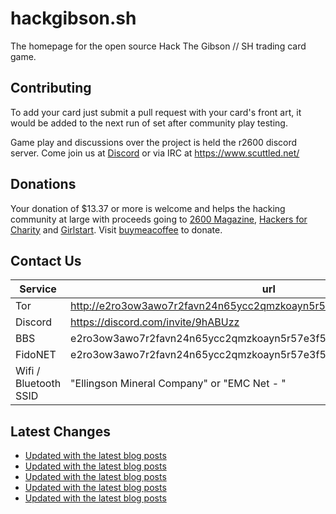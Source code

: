 # hackgibson.sh
The homepage for the open source Hack The Gibson // SH trading card game.


## Contributing

To add your card just submit a pull request with your card's front art, it would be added to the next run of set after community play testing.

Game play and discussions over the project is held the r2600 discord server. Come join us at [Discord](https://discord.com/invite/9hABUzz) or via IRC at https://www.scuttled.net/


## Donations

Your donation of $13.37 or more is welcome and helps the hacking community at large with proceeds going to [2600 Magazine](https://2600.com/), [Hackers for Charity](https://hackersforcharity.org) and [Girlstart](https://girlstart.org).  Visit [buymeacoffee](https://www.buymeacoffee.com/hackgibson.sh) to donate.


## Contact Us

Service | url
-|-
Tor | http://e2ro3ow3awo7r2favn24n65ycc2qmzkoayn5r57e3f56nvjwdcgg32ad.onion
Discord | https://discord.com/invite/9hABUzz
BBS | e2ro3ow3awo7r2favn24n65ycc2qmzkoayn5r57e3f56nvjwdcgg32ad.onion:23
FidoNET | e2ro3ow3awo7r2favn24n65ycc2qmzkoayn5r57e3f56nvjwdcgg32ad.onion:24554
Wifi / Bluetooth SSID | "Ellingson Mineral Company" or "EMC Net - <fidonet address>"

## Latest Changes
<!-- BLOG-POST-LIST:START -->
- [Updated with the latest blog posts](https://github.com/DFW2600/hackgibson.sh/commit/ef1faae2320ec1af9572b28ea46d8555efa1a014)
- [Updated with the latest blog posts](https://github.com/DFW2600/hackgibson.sh/commit/180609e5d70e3cb1323c9572e4e3c985c73b0c8e)
- [Updated with the latest blog posts](https://github.com/DFW2600/hackgibson.sh/commit/64c8fe9c2b76c44fdedaef1477e9515cc38ffc79)
- [Updated with the latest blog posts](https://github.com/DFW2600/hackgibson.sh/commit/b3d286ecbbbc59c7491eb35f2a673cf44fe75d20)
- [Updated with the latest blog posts](https://github.com/DFW2600/hackgibson.sh/commit/614111602a1c79f4b2a2a3abe9324990dec9792d)
<!-- BLOG-POST-LIST:END -->
